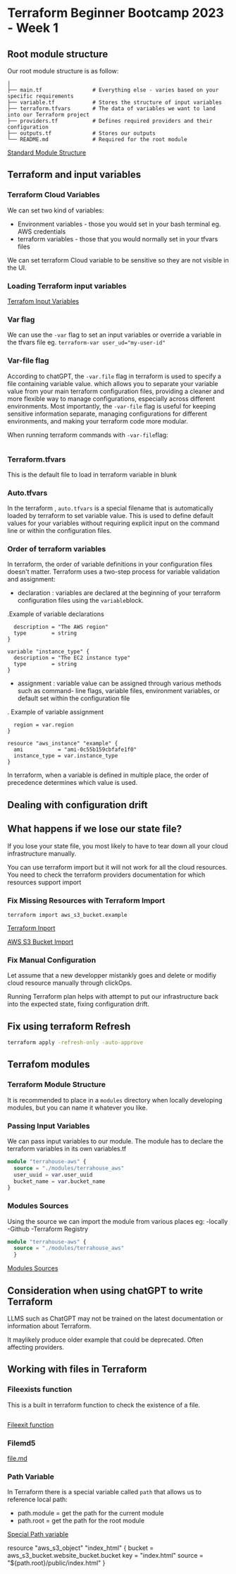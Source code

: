 # Terraform Beginner Bootcamp 2023 - Week 1

## Root module structure

Our  root module structure is as follow:

```PROJECT_ROOT
│
├── main.tf                # Everything else - varies based on your specific requirements
├── variable.tf            # Stores the structure of input variables
├── terraform.tfvars       # The data of variables we want to land into our Terraform project
├── providers.tf           # Defines required providers and their configuration
├── outputs.tf             # Stores our outputs
└── README.md              # Required for the root module
```

[Standard Module Structure](https://developer.hashicorp.com/terraform/language/modules/develop/structure)

## Terraform and input variables

### Terraform Cloud Variables

We can set two kind of variables:

- Environment variables - those you would set in your bash terminal eg. AWS credentials
- terraform variables - those that you would normally set in your tfvars files

We can set terraform Cloud variable to be sensitive so they are not visible in the UI.

### Loading Terraform input variables

[Terrafom Input Variables](https://developer.hashicorp.com/terraform/language/values/variables)

### Var flag

We can use the `-var` flag to set an input variables or override a variable in the tfvars file eg. `terraform-var user_ud="my-user-id"`

### Var-file flag

According to chatGPT, the `-var.file` flag in terraform is used to specify a file containing variable value. which allows you to separate your variable value from your main terraform configuration files, providing a cleaner and more flexible way to manage configurations, especially across different environments. Most importantly, the `-var-file` flag is useful for keeping sensitive information separate, managing configurations for different environments, and making your terraform code more modular.

When running terraform commands with `-var-file`flag:

```terraform apply -var-file=variables.tfvars

```

### Terraform.tfvars

This is the default file to load in terraform variable in blunk

### Auto.tfvars

In the terraform , `auto.tfvars` is a special filename that is automatically loaded by terraform to set variable value. This is used to define default values for your variables without requiring explicit input on the command line or within the configuration files.

### Order of terraform variables

In terraform, the order of variable definitions in your configuration files doesn't matter. Terraform uses a two-step process for variable validation and assignment:

- declaration : variables are declared at the beginning of your terraform configuration files using the `variable`block.

.Example of variable declarations

```variable "region" {
  description = "The AWS region"
  type        = string
}

variable "instance_type" {
  description = "The EC2 instance type"
  type        = string
}
```

- assignment : variable value can be assigned through various methods such as command- line flags, variable files, environment variables, or default set within the configuration file

. Example of variable assignment

```provider "aws" {
  region = var.region
}

resource "aws_instance" "example" {
  ami           = "ami-0c55b159cbfafe1f0"
  instance_type = var.instance_type
}
```

In terraform, when a variable is defined in multiple place, the order of precedence determines which value is used.

## Dealing with configuration drift

## What happens if we lose our state file?

If you lose your state file, you most likely to have to tear down all your cloud infrastructure manually.

You can use terraform import but it will not work for all the cloud resources. You need to check the terraform providers documentation for which resources support import

### Fix Missing Resources with Terraform Import

`terraform import aws_s3_bucket.example`

[Terraform Inport](https://developer.hashicorp.com/terraform/language/import)

[AWS S3 Bucket Import](https://registry.terraform.io/providers/hashicorp/aws/latest/docs/resources/s3_bucket#argument-reference)

### Fix Manual Configuration

Let assume that a new developper mistankly goes and delete or modifiy cloud resource manually through clickOps.

Running Terraform plan helps with attempt to put our infrastructure back into the expected state, fixing configuration drift.

## Fix using terraform Refresh

```sh
terraform apply -refresh-only -auto-approve
```

## Terrafom modules

### Terraform Module Structure

It is recommended to place in a `modules` directory when locally developing modules, but you can name it  whatever you like.

### Passing Input Variables

We can pass input variables to our module.
The module has to declare the terraform variables in its own variables.tf

```tf
module "terrahouse-aws" {
  source = "./modules/terrahouse_aws"
  user_uuid = var.user_uuid
  bucket_name = var.bucket_name
}
```

### Modules Sources

Using the source we can import the module from various places eg:
-locally
-Github
-Terraform Registry

```tf
module "terrahouse-aws" {
  source = "./modules/terrahouse_aws"
  }
```

[Modules Sources](https://developer.hashicorp.com/terraform/language/modules/sources)

## Consideration when using chatGPT to write Terraform

LLMS such as ChatGPT may not be trained on the latest documentation or information about Terraform.

It maylikely produce older example that could be deprecated. Often affecting providers.

## Working with  files in Terraform

### Fileexists function

This is a built in terraform function to check the existence of a file.

```condition  = fileexists(var.error-html_filepath)
```

[Fileexit function](https://developer.hashicorp.com/terraform/language/functions/fileexists)

### Filemd5

[file.md](https://developer.hashicorp.com/terraform/language/functions/filemd5)



### Path Variable

In Terraform there is a special variable called `path` that allows us to reference local path:

- path.module = get the path for the current module
- path.root = get the path for the root module

[Special Path variable](https://developer.hashicorp.com/terraform/language/expressions/references#filesystem-and-workspace-info)


 resource "aws_s3_object" "index_html" {
  bucket = aws_s3_bucket.website_bucket.bucket
  key    = "index.html"
  source = "${path.root}/public/index.html"
 }
